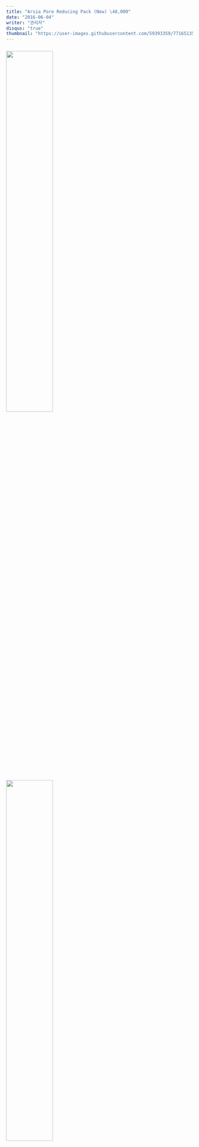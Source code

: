 ```yaml
---
title: "Arsia Pore Reducing Pack (New) \48,000"
date: "2016-06-04"
writer: "관리자"
disqus: "true"
thumbnail: "https://user-images.githubusercontent.com/59393359/77165135-10d2be80-6af5-11ea-8d83-b42b90cfc0d9.png"
---
```


<img style="width:50%; padding: 10px 0px;" src="https://user-images.githubusercontent.com/59393359/76975335-c0812280-6975-11ea-910d-0e446388dd00.png" />

<img style="width:50%; padding: 10px 0px;" src="https://user-images.githubusercontent.com/59393359/76975758-5e74ed00-6976-11ea-8ce0-7cc10b517bb3.png" />

Arsia Pore Reducing Pack (New)

50g

\48,000

효능효과 : 모공축소, 여드름피부, 메이크업 화장 개선, 매끄러운 피부결.

사용방법 : 1분 마사지후 20~30분 방치한 다음 물로 세안.(주 2회)

---

<img style="width:100%; padding: 10px 0px;" src="https://user-images.githubusercontent.com/59393359/76975237-9e87a000-6975-11ea-9968-0d81598bd1e9.png" />

<img style="width:100%; padding: 10px 0px;" src="https://user-images.githubusercontent.com/59393359/76975242-a0516380-6975-11ea-9e85-1dff94294a94.png" />

<img style="width:100%; padding: 10px 0px;" src="https://user-images.githubusercontent.com/59393359/76975246-a0e9fa00-6975-11ea-8825-44b5ffb00612.png" />

---

<img style="width:100%; padding: 10px 0px;" src="https://user-images.githubusercontent.com/59393359/76975380-d0990200-6975-11ea-9e24-323be3d419fd.png" />

<img style="width:100%; padding: 10px 0px;" src="https://user-images.githubusercontent.com/59393359/76975382-d262c580-6975-11ea-9a6d-f0a14b13e45c.png" />

<img style="width:100%; padding: 10px 0px;" src="https://user-images.githubusercontent.com/59393359/76975386-d2fb5c00-6975-11ea-9ffb-c95228cbcafb.png" />

<img style="width:100%; padding: 10px 0px;" src="https://user-images.githubusercontent.com/59393359/76975387-d393f280-6975-11ea-8843-0dea6ef16676.png" />

<img style="width:100%; padding: 10px 0px;" src="https://user-images.githubusercontent.com/59393359/76975388-d42c8900-6975-11ea-9a49-00a09428de29.png" />

<img style="width:100%; padding: 10px 0px;" src="https://user-images.githubusercontent.com/59393359/76975391-d4c51f80-6975-11ea-927e-7f873bbca410.png" />

<img style="width:100%; padding: 10px 0px;" src="https://user-images.githubusercontent.com/59393359/76975392-d55db600-6975-11ea-94be-b9d51c1dad4f.png" />

<img style="width:100%; padding: 10px 0px;" src="https://user-images.githubusercontent.com/59393359/76975394-d5f64c80-6975-11ea-84a6-5b428a2f1b20.png" />

<img style="width:100%; padding: 10px 0px;" src="https://user-images.githubusercontent.com/59393359/76975399-d5f64c80-6975-11ea-807f-02e9d701b83a.png" />

<img style="width:100%; padding: 10px 0px;" src="https://user-images.githubusercontent.com/59393359/76975400-d68ee300-6975-11ea-968d-6d811d6a75c1.png" />

<img style="width:100%; padding: 10px 0px;" src="https://user-images.githubusercontent.com/59393359/76975402-d7277980-6975-11ea-9cc4-9755f6de2c41.png" />

<img style="width:100%; padding: 10px 0px;" src="https://user-images.githubusercontent.com/59393359/76975405-d7c01000-6975-11ea-9de0-0ca25edfdd91.png" />

<img style="width:100%; padding: 10px 0px;" src="https://user-images.githubusercontent.com/59393359/76975408-d858a680-6975-11ea-9f1b-cafac10473cd.png" />

<img style="width:100%; padding: 10px 0px;" src="https://user-images.githubusercontent.com/59393359/76975413-d858a680-6975-11ea-93ee-51f688ee657d.png" />

<img style="width:100%; padding: 10px 0px;" src="https://user-images.githubusercontent.com/59393359/76975419-d8f13d00-6975-11ea-8a3f-0e8441595e63.png" />

<img style="width:100%; padding: 10px 0px;" src="https://user-images.githubusercontent.com/59393359/76975420-d989d380-6975-11ea-9acc-ec389dfd16cc.png" />

<img style="width:100%; padding: 10px 0px;" src="https://user-images.githubusercontent.com/59393359/76975421-da226a00-6975-11ea-9c39-78ce23453dc9.png" />